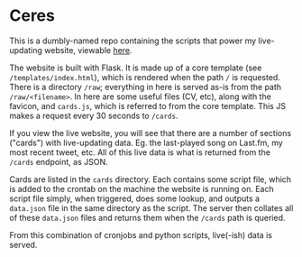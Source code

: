 # Ceres

This is a dumbly-named repo containing the scripts that power my live-updating
website, viewable [here](http://noah.needs.money).

The website is built with Flask. It is made up of a core template (see
`/templates/index.html`), which is rendered when the path `/` is requested.
There is a directory `/raw`; everything in here is served as-is from the path
`/raw/<filename>`. In here are some useful files (CV, etc), along with the
favicon, and `cards.js`, which is referred to from the core template. This JS
makes a request every 30 seconds to `/cards`.

If you view the live website, you will see that there are a number of sections
("cards") with live-updating data. Eg. the last-played song on Last.fm, my most
recent tweet, etc. All of this live data is what is returned from the `/cards`
endpoint, as JSON.

Cards are listed in the `cards` directory. Each contains some script file, which
is added to the crontab on the machine the website is running on. Each script
file simply, when triggered, does some lookup, and outputs a `data.json` file
in the same directory as the script. The server then collates all of these
`data.json` files and returns them when the `/cards` path is queried.

From this combination of cronjobs and python scripts, live(-ish) data is served.
